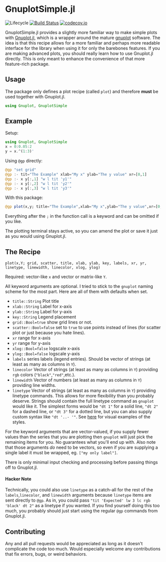 # GnuplotSimple.jl

![Lifecycle](https://img.shields.io/badge/lifecycle-experimental-orange.svg)<!--
![Lifecycle](https://img.shields.io/badge/lifecycle-maturing-blue.svg)
![Lifecycle](https://img.shields.io/badge/lifecycle-stable-green.svg)
![Lifecycle](https://img.shields.io/badge/lifecycle-retired-orange.svg)
![Lifecycle](https://img.shields.io/badge/lifecycle-archived-red.svg)
![Lifecycle](https://img.shields.io/badge/lifecycle-dormant-blue.svg) -->
[![Build Status](https://travis-ci.com/tbeason/GnuplotSimple.jl.svg?branch=master)](https://travis-ci.com/tbeason/GnuplotSimple.jl)
[![codecov.io](http://codecov.io/github/tbeason/GnuplotSimple.jl/coverage.svg?branch=master)](http://codecov.io/github/tbeason/GnuplotSimple.jl?branch=master)
<!--
[![Documentation](https://img.shields.io/badge/docs-stable-blue.svg)](https://tbeason.github.io/GnuplotSimple.jl/stable)
[![Documentation](https://img.shields.io/badge/docs-master-blue.svg)](https://tbeason.github.io/GnuplotSimple.jl/dev)
-->


GnuplotSimple.jl provides a slightly more familiar way to make simple plots with [Gnuplot.jl](https://github.com/gcalderone/Gnuplot.jl), which is a wrapper around the mature [gnuplot](http://www.gnuplot.info/) software. The idea is that this recipe allows for a more familiar and perhaps more readable interface for the library when using it for only the barebones features. If you are making advanced plots, you should really learn how to use Gnuplot.jl directly. This is only meant to enhance the convenience of that more feature-rich package.



## Usage

The package only defines a plot recipe (called `plot`) and therefore **must** be used together with Gnuplot.jl.
```julia
using Gnuplot, GnuplotSimple
```



## Example
Setup:
```julia
using Gnuplot, GnuplotSimple
x = 0:0.05:2
y = x.^(1:3)'
```

Using `@gp` directly:
```julia
@gp "set grid"
@gp :- tit="The Example" xlab="My x" ylab="The y value" xr=[0,1]
@gp :- x y[:,1] "w l tit 'y1'"
@gp :- x y[:,2] "w l tit 'y2'"
@gp :- x y[:,3] "w l tit 'y3'"
```

With this package:
```julia
@gp plot(x,y; title="The Example",xlab="My x",ylab="The y value",xr=[0,1],labels=["y1","y2","y3"])
```
Everything after the `;` in the function call is a keyword and can be omitted if you like.

The plotting terminal stays active, so you can amend the plot or save it just as you would using Gnuplot.jl.


## The Recipe

`plot(x,Y; grid, scatter, title, xlab, ylab, key, labels, xr, yr, linetype, linewidth, linecolor, xlog, ylog)`


Required: vector-like `x` and vector or matrix-like `Y`.

All keyword arguments are optional. I tried to stick to the `gnuplot` naming scheme for the most part. Here are all of them with defaults when set.
 - `title::String` Plot title
 - `xlab::String` Label for x-axis
 - `ylab::String` Label for y-axis
 - `key::String` Legend placement
 - `grid::Bool=true` show grid lines or not.
 - `scatter::Bool=false` set to `true` to use points instead of lines (for scatter plot or just because you hate lines).
 - `xr` range for x-axis
 - `yr` range for y-axis
 - `xlog::Bool=false` logscale x-axis
 - `ylog::Bool=false` logscale y-axis
 - `labels` series labels (legend entries). Should be vector of strings (at least as many as columns in `Y`).
 - `linecolor` Vector of strings (at least as many as columns in `Y`) providing `rgb` colors (`"black"`,`"red"`,etc.).
 - `linewidth` Vector of numbers (at least as many as columns in `Y`) providing line widths.
 - `linetype` Vector of strings (at least as many as columns in `Y`) providing linetype commands. This allows for more flexibility than you probably deserve. Strings should contain the full linetype command as `gnuplot` would like it. The simplest forms would be `"dt 1"` for a solid line, `"dt 2"` for a dashed line, or `"dt 3"` for a dotted line, but you can also supply custom syntax like `"dt '..- '"`. See [here](http://gnuplot.sourceforge.net/demo/dashtypes.html) for visual examples of the styles. 
 
For the keyword arguments that are vector-valued, if you supply fewer values than the series that you are plotting then `gnuplot` will just pick the remaining items for you. No guarantees what you'll end up with. Also note that those arguments _do_ need to be vectors, so even if you are supplying a single label it must be wrapped, eg. `["my only label"]`.


There is only minimal input checking and processing before passing things off to Gnuplot.jl.

#### Hacker Note

Technically, you could also use `linetype` as a catch-all for the rest of the `labels`,`linecolor`, and `linewidth` arguments because `linetype` items are sent directly to `@gp`. As in, you could pass `"tit 'Expected' lw 3 lc rgb 'black' dt 2"` as a linetype if you wanted. If you find yourself doing this too much, you probably should just start using the regular `@gp` commands from Gnuplot.jl.


## Contributing

Any and all pull requests would be appreciated as long as it doesn't complicate the code too much. Would especially welcome any contributions that fix errors, bugs, or weird behaviors. 




